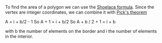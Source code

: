 To find the area of a polygon we can use the [Shoelace formula](https://en.wikipedia.org/wiki/Shoelace_formula).
Since the vertex are integer coordinates, we can combine it with [Pick's theorem](https://en.wikipedia.org/wiki/Pick%27s_theorem)

A = i + b/2 - 1
So A + 1 = i + b/2
So A + b / 2 + 1 = i + b 

with b the number of elements on the border and i the number of elements in the interior.
